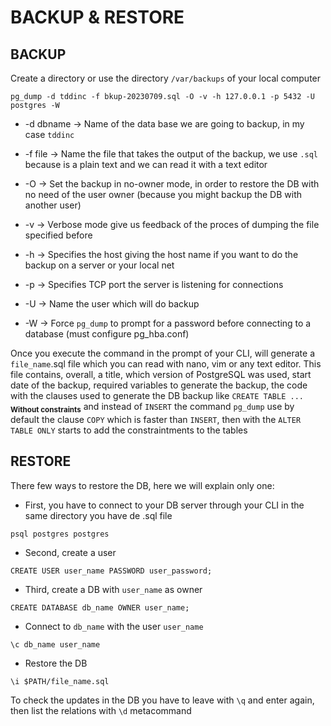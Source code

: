 # BACKUP & RESTORE

## BACKUP
Create a directory or use the directory `/var/backups` of your local computer

```
pg_dump -d tddinc -f bkup-20230709.sql -O -v -h 127.0.0.1 -p 5432 -U postgres -W 

```
- -d dbname -> Name of the data base we are going to backup, in my case `tddinc`

- -f file -> Name the file that takes the output of the backup, we use `.sql` because is a plain text and we can read it with a text editor

- -O -> Set the backup in no-owner mode, in order to restore the DB with no need of the user owner (because you might backup the DB with another user)

- -v -> Verbose mode give us feedback of the proces of dumping the file specified before

- -h -> Specifies the host giving the host name if you want to do the backup on a server or your local net 

- -p -> Specifies TCP port the server is listening for connections

- -U -> Name the user which will do backup 

- -W -> Force `pg_dump` to prompt for a password before connecting to a database (must configure pg_hba.conf)

Once you execute the command in the prompt of your CLI, will generate a `file_name`.sql file which you can read with nano, vim or any text editor.
This file contains, overall, a title, which version of PostgreSQL was used, start date of the backup, required variables to generate the backup, the code with the clauses used to generate the DB backup like `CREATE TABLE ...`       <sub>**Without constraints**</sub> and instead of `INSERT` the command `pg_dump` use by default the clause `COPY` which is faster than `INSERT`,
then with the `ALTER TABLE ONLY` starts to add the constraintments to the tables 

## RESTORE

There few ways to restore the DB, here we will explain only one:

- First, you have to connect to your DB server through your CLI in the same directory you have de .sql file

```
psql postgres postgres
```

- Second, create a user

```
CREATE USER user_name PASSWORD user_password;
```

- Third,  create a DB with `user_name` as owner

```
CREATE DATABASE db_name OWNER user_name;
```

- Connect to `db_name` with the user `user_name`

```
\c db_name user_name
```
- Restore the DB 

```
\i $PATH/file_name.sql
```

To check the updates in the DB you have to leave with `\q` and enter again, then list the relations with `\d` metacommand